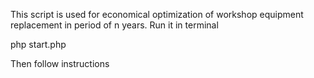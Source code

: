 This script is used for economical optimization of workshop equipment replacement in period of n years. Run it in terminal

  php start.php
  
Then follow instructions
